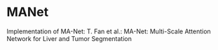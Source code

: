 # MANet
Implementation of MA-Net: T. Fan et al.: MA-Net: Multi-Scale Attention Network for Liver and Tumor Segmentation
